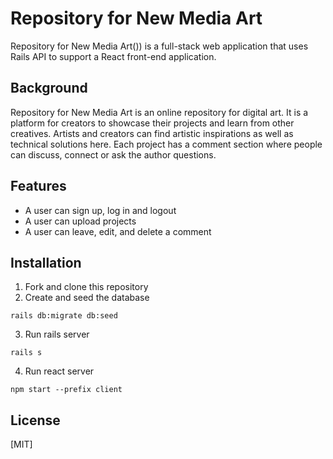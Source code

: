 # Repository for New Media Art

Repository for New Media Art()) is a full-stack web application that uses Rails API to support a React front-end application. 

## Background
Repository for New Media Art is an online repository for digital art. It is a platform for creators to showcase their projects and learn from other creatives. Artists and creators can find artistic inspirations as well as technical solutions here. Each project has a comment section where people can discuss, connect or ask the author questions.

## Features
- A user can sign up, log in and logout
- A user can upload projects
- A user can leave, edit, and delete a comment 

## Installation
1. Fork and clone this repository
2. Create and seed the database
```
rails db:migrate db:seed
```
3. Run rails server
```
rails s
```
4. Run react server
```
npm start --prefix client
```

## License
[MIT]
